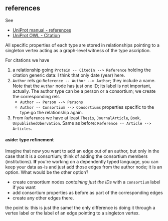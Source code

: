 ## references

See

- [UniProt manual - references](http://www.uniprot.org/manual/references)
- [UniProt OWL - Citation](http://www.uniprot.org/core/Citation)

All specific properties of each type are stored in relationships pointing to a singleton vertex acting as a graph-level witness of the type ascription.

For citations we have

1. a relationship going `Protein -- CitedIn --> Reference` holding the citation generic data: I think that only date (year) here.
2. `Author` rels go `Reference -- Author --> Author`; they include a name. Note that the `Author` node has just one ID; its label is not important, actually. The author type can be a person or a consortium; we create the corresponding rels
    - `Author -- Person --> Persons`
    - `Author -- Consortium --> Consortiums`
  properties specific to the type go the relationship again.
3. From `Reference` we have at least `Thesis`, `JournalArticle`, `Book`, `UnpublishedObervation`. Same as before: `Reference -- Article --> Articles`.


#### aside: type refinement

Imagine that now you want to add an edge out of an author, but only in the case that it is a consortium; think of adding the consortium members (institutions). **If** you're working on a dependently typed language, you can keep your data as-is and just add those edges from the author node; it is an option. What would be the other option?

- create consortium nodes _containing just the IDs_ with a `consortium` label if you want
- add consortium properties as before as part of the corresponding edges
- create any other edges there.

the point is: this is just the same! the only difference is doing it through a vertex label or the label of an edge pointing to a singleton vertex.